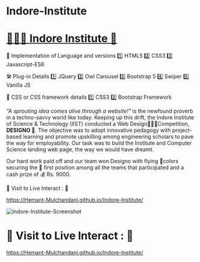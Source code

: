 # Indore-Institute

# [👨🏻‍🎓 Indore Institute 🚀](https://hemant-mulchandani.github.io/Indore-Institute/)

🔗 Implementation of Language and versions
1️⃣ HTML5
2️⃣ CSS3
3️⃣ Javascript-ES6

🛠️ Plug-in Details
1️⃣ JQuery
2️⃣ Owl Carousel
3️⃣ Bootstrap 5
4️⃣ Swiper
5️⃣ Vanilla JS

🧩 CSS or CSS framework details
1️⃣ CSS3
2️⃣ Bootstrap Framework

*“A sprouting idea comes alive through a website!”* is the newfound proverb in a techno-savvy world like today. Keeping up this drift, the Indore Institute of Science & Technology (IIST) conducted a Web Design🧑🏻‍💻Competition, **DESIGNO 🎨**. The objective was to adopt innovative pedagogy with project-based learning and promote upskilling among engineering scholars to pave the way for employability. Our task was to build the Institute and Computer Science landing web page, the way we would have dreamt.

Our hard work paid off and our team won Designo with flying 🌈colors securing the 🥇 first position among all the teams that participated and a cash prize of 💰 Rs. 9000.

  📌 Visit to Live Interact : 🔗

  https://Hemant-Mulchandani.github.io/Indore-Institute/
  
  ![Indore-Institute-Screenshot](Media/Indore-Institute-Screenshot.png)

# 📌 Visit to Live Interact : 🔗 

  https://Hemant-Mulchandani.github.io/Indore-Institute/ 
